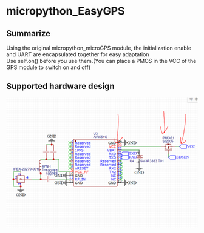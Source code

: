 # micropython_EasyGPS
## Summarize<br>
Using the original micropython_microGPS module, the initialization enable and UART are encapsulated together for easy adaptation<br>
Use self.on() before you use them.(You can place a PMOS in the VCC of the GPS module to switch on and off)<br>
## Supported hardware design<br>
![](https://github.com/DouerGan/micropython_EasyGPS_forESP32/blob/main/pict/harddesign.PNG)



